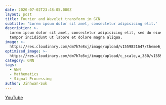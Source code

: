 ```yaml
---
date: 2020-07-02T23:48:05.000Z
layout: post
title: Fourier and Wavelet transform in GCN
subtitle: 'Lorem ipsum dolor sit amet, consectetur adipisicing elit.'
description: >-
  Lorem ipsum dolor sit amet, consectetur adipisicing elit, sed do eiusmod
  tempor incididunt ut labore et dolore magna aliqua.
image: >-
  https://res.cloudinary.com/dm7h7e8xj/image/upload/v1559821647/theme6_qeeojf.jpg
optimized_image: >-
  https://res.cloudinary.com/dm7h7e8xj/image/upload/c_scale,w_380/v1559821647/theme6_qeeojf.jpg
category: GNN
tags:
  - GNN
  - Mathematics
  - Signal Processing
author: Jinhwan-Suk
---
```

[YouTube](https://youtu.be/iQVFIL7g2jE)